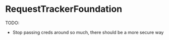 # RequestTrackerFoundation

TODO:
- Stop passing creds around so much, there should be a more secure way
